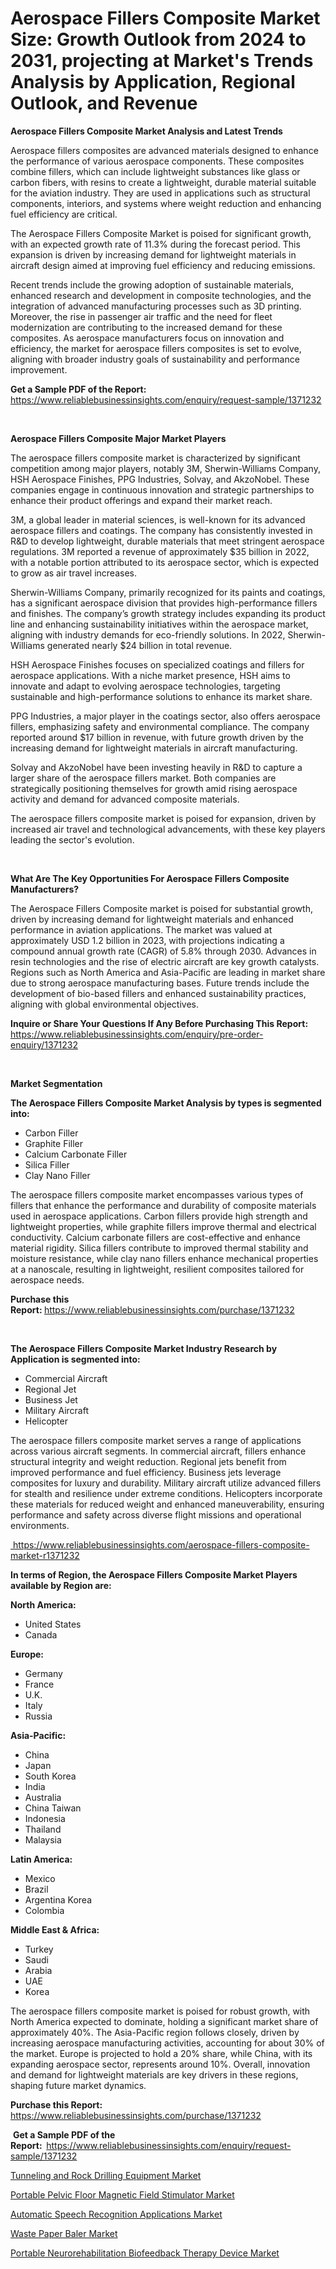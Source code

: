 <p><h1>Aerospace Fillers Composite Market Size: Growth Outlook from 2024 to 2031, projecting at Market's Trends Analysis by Application, Regional Outlook, and Revenue</h1></p><p><strong>Aerospace Fillers Composite Market Analysis and Latest Trends</strong></p>
<p><p>Aerospace fillers composites are advanced materials designed to enhance the performance of various aerospace components. These composites combine fillers, which can include lightweight substances like glass or carbon fibers, with resins to create a lightweight, durable material suitable for the aviation industry. They are used in applications such as structural components, interiors, and systems where weight reduction and enhancing fuel efficiency are critical.</p><p>The Aerospace Fillers Composite Market is poised for significant growth, with an expected growth rate of 11.3% during the forecast period. This expansion is driven by increasing demand for lightweight materials in aircraft design aimed at improving fuel efficiency and reducing emissions. </p><p>Recent trends include the growing adoption of sustainable materials, enhanced research and development in composite technologies, and the integration of advanced manufacturing processes such as 3D printing. Moreover, the rise in passenger air traffic and the need for fleet modernization are contributing to the increased demand for these composites. As aerospace manufacturers focus on innovation and efficiency, the market for aerospace fillers composites is set to evolve, aligning with broader industry goals of sustainability and performance improvement.</p></p>
<p><strong>Get a Sample PDF of the Report:&nbsp;</strong> <a href="https://www.reliablebusinessinsights.com/enquiry/request-sample/1371232?utm_campaign=1877&utm_medium=2&utm_source=Github&utm_content=ia&utm_term=06122024&utm_id=aerospace-fillers-composite">https://www.reliablebusinessinsights.com/enquiry/request-sample/1371232</a></p>
<p>&nbsp;</p>
<p><strong>Aerospace Fillers Composite Major Market Players</strong></p>
<p><p>The aerospace fillers composite market is characterized by significant competition among major players, notably 3M, Sherwin-Williams Company, HSH Aerospace Finishes, PPG Industries, Solvay, and AkzoNobel. These companies engage in continuous innovation and strategic partnerships to enhance their product offerings and expand their market reach.</p><p>3M, a global leader in material sciences, is well-known for its advanced aerospace fillers and coatings. The company has consistently invested in R&D to develop lightweight, durable materials that meet stringent aerospace regulations. 3M reported a revenue of approximately $35 billion in 2022, with a notable portion attributed to its aerospace sector, which is expected to grow as air travel increases.</p><p>Sherwin-Williams Company, primarily recognized for its paints and coatings, has a significant aerospace division that provides high-performance fillers and finishes. The company’s growth strategy includes expanding its product line and enhancing sustainability initiatives within the aerospace market, aligning with industry demands for eco-friendly solutions. In 2022, Sherwin-Williams generated nearly $24 billion in total revenue.</p><p>HSH Aerospace Finishes focuses on specialized coatings and fillers for aerospace applications. With a niche market presence, HSH aims to innovate and adapt to evolving aerospace technologies, targeting sustainable and high-performance solutions to enhance its market share.</p><p>PPG Industries, a major player in the coatings sector, also offers aerospace fillers, emphasizing safety and environmental compliance. The company reported around $17 billion in revenue, with future growth driven by the increasing demand for lightweight materials in aircraft manufacturing.</p><p>Solvay and AkzoNobel have been investing heavily in R&D to capture a larger share of the aerospace fillers market. Both companies are strategically positioning themselves for growth amid rising aerospace activity and demand for advanced composite materials.</p><p>The aerospace fillers composite market is poised for expansion, driven by increased air travel and technological advancements, with these key players leading the sector's evolution.</p></p>
<p>&nbsp;</p>
<p><strong>What Are The Key Opportunities For Aerospace Fillers Composite Manufacturers?</strong></p>
<p><p>The Aerospace Fillers Composite market is poised for substantial growth, driven by increasing demand for lightweight materials and enhanced performance in aviation applications. The market was valued at approximately USD 1.2 billion in 2023, with projections indicating a compound annual growth rate (CAGR) of 5.8% through 2030. Advances in resin technologies and the rise of electric aircraft are key growth catalysts. Regions such as North America and Asia-Pacific are leading in market share due to strong aerospace manufacturing bases. Future trends include the development of bio-based fillers and enhanced sustainability practices, aligning with global environmental objectives.</p></p>
<p><strong>Inquire or Share Your Questions If Any Before Purchasing This Report:</strong> <a href="https://www.reliablebusinessinsights.com/enquiry/pre-order-enquiry/1371232?utm_campaign=1877&utm_medium=2&utm_source=Github&utm_content=ia&utm_term=06122024&utm_id=aerospace-fillers-composite">https://www.reliablebusinessinsights.com/enquiry/pre-order-enquiry/1371232</a></p>
<p>&nbsp;</p>
<p><strong>Market Segmentation</strong></p>
<p><strong>The Aerospace Fillers Composite Market Analysis by types is segmented into:</strong></p>
<p><ul><li>Carbon Filler</li><li>Graphite Filler</li><li>Calcium Carbonate Filler</li><li>Silica Filler</li><li>Clay Nano Filler</li></ul></p>
<p><p>The aerospace fillers composite market encompasses various types of fillers that enhance the performance and durability of composite materials used in aerospace applications. Carbon fillers provide high strength and lightweight properties, while graphite fillers improve thermal and electrical conductivity. Calcium carbonate fillers are cost-effective and enhance material rigidity. Silica fillers contribute to improved thermal stability and moisture resistance, while clay nano fillers enhance mechanical properties at a nanoscale, resulting in lightweight, resilient composites tailored for aerospace needs.</p></p>
<p><strong>Purchase this Report:&nbsp;</strong><a href="https://www.reliablebusinessinsights.com/purchase/1371232?utm_campaign=1877&utm_medium=2&utm_source=Github&utm_content=ia&utm_term=06122024&utm_id=aerospace-fillers-composite">https://www.reliablebusinessinsights.com/purchase/1371232</a></p>
<p>&nbsp;</p>
<p><strong>The Aerospace Fillers Composite Market Industry Research by Application is segmented into:</strong></p>
<p><ul><li>Commercial Aircraft</li><li>Regional Jet</li><li>Business Jet</li><li>Military Aircraft</li><li>Helicopter</li></ul></p>
<p><p>The aerospace fillers composite market serves a range of applications across various aircraft segments. In commercial aircraft, fillers enhance structural integrity and weight reduction. Regional jets benefit from improved performance and fuel efficiency. Business jets leverage composites for luxury and durability. Military aircraft utilize advanced fillers for stealth and resilience under extreme conditions. Helicopters incorporate these materials for reduced weight and enhanced maneuverability, ensuring performance and safety across diverse flight missions and operational environments.</p></p>
<p><a href="https://www.reliablebusinessinsights.com/aerospace-fillers-composite-market-r1371232?utm_campaign=1877&utm_medium=2&utm_source=Github&utm_content=ia&utm_term=06122024&utm_id=aerospace-fillers-composite">&nbsp;https://www.reliablebusinessinsights.com/aerospace-fillers-composite-market-r1371232</a></p>
<p><strong>In terms of Region, the Aerospace Fillers Composite Market Players available by Region are:</strong></p>
<p>
    <p> <strong> North America: </strong>
        <ul>
            <li>United States</li>
            <li>Canada</li>
        </ul>
        </p> 
    <p> <strong> Europe: </strong>
        <ul>
            <li>Germany</li>
            <li>France</li>
            <li>U.K.</li>
            <li>Italy</li>
            <li>Russia</li>
        </ul>
        </p> 
    <p> <strong> Asia-Pacific: </strong>
        <ul>
            <li>China</li>
            <li>Japan</li>
            <li>South Korea</li>
            <li>India</li>
            <li>Australia</li>
            <li>China Taiwan</li>
            <li>Indonesia</li>
            <li>Thailand</li>
            <li>Malaysia</li>
        </ul>
        </p> 
    <p> <strong> Latin America: </strong>
        <ul>
            <li>Mexico</li>
            <li>Brazil</li>
            <li>Argentina Korea</li>
            <li>Colombia</li>
        </ul>
        </p> 
    <p> <strong> Middle East & Africa: </strong>
        <ul>
            <li>Turkey</li>
            <li>Saudi</li>
            <li>Arabia</li>
            <li>UAE</li>
            <li>Korea</li>
        </ul>
    </p>
    </p>
<p><p>The aerospace fillers composite market is poised for robust growth, with North America expected to dominate, holding a significant market share of approximately 40%. The Asia-Pacific region follows closely, driven by increasing aerospace manufacturing activities, accounting for about 30% of the market. Europe is projected to hold a 20% share, while China, with its expanding aerospace sector, represents around 10%. Overall, innovation and demand for lightweight materials are key drivers in these regions, shaping future market dynamics.</p></p>
<p><strong>Purchase this Report: </strong><a href="https://www.reliablebusinessinsights.com/purchase/1371232?utm_campaign=1877&utm_medium=2&utm_source=Github&utm_content=ia&utm_term=06122024&utm_id=aerospace-fillers-composite">https://www.reliablebusinessinsights.com/purchase/1371232</a></p>
<p>&nbsp;<strong>Get a Sample PDF of the Report:&nbsp;&nbsp;</strong><a href="https://www.reliablebusinessinsights.com/enquiry/request-sample/1371232?utm_campaign=1877&utm_medium=2&utm_source=Github&utm_content=ia&utm_term=06122024&utm_id=aerospace-fillers-composite">https://www.reliablebusinessinsights.com/enquiry/request-sample/1371232</a></p>
<p><strong></strong></p>
<p><p><a href="https://www.linkedin.com/pulse/t-insight-dial-ziosf?utm_campaign=1877&utm_medium=2&utm_source=Github&utm_content=ia&utm_term=06122024&utm_id=aerospace-fillers-composite">Tunneling and Rock Drilling Equipment Market</a></p><p><a href="https://issuu.com/reportprime-2/docs/portable-pelvic-floor-magnetic-field-stimulator-ma?utm_campaign=1877&utm_medium=2&utm_source=Github&utm_content=ia&utm_term=06122024&utm_id=aerospace-fillers-composite">Portable Pelvic Floor Magnetic Field Stimulator Market</a></p><p><a href="https://www.linkedin.com/pulse/t-insight-dial-ziosf?utm_campaign=1877&utm_medium=2&utm_source=Github&utm_content=ia&utm_term=06122024&utm_id=aerospace-fillers-composite">Automatic Speech Recognition Applications Market</a></p><p><a href="https://www.linkedin.com/pulse/the-hashub-gdiff?utm_campaign=1877&utm_medium=2&utm_source=Github&utm_content=ia&utm_term=06122024&utm_id=aerospace-fillers-composite">Waste Paper Baler Market</a></p><p><a href="https://issuu.com/reportprime-2/docs/portable-neurorehabilitation-biofeedback-therapy-d?utm_campaign=1877&utm_medium=2&utm_source=Github&utm_content=ia&utm_term=06122024&utm_id=aerospace-fillers-composite">Portable Neurorehabilitation Biofeedback Therapy Device Market</a></p></p>
